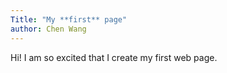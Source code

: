 ```yaml
---
Title: "My **first** page"
author: Chen Wang
---
```


Hi! I am so excited that I create my first web page.
